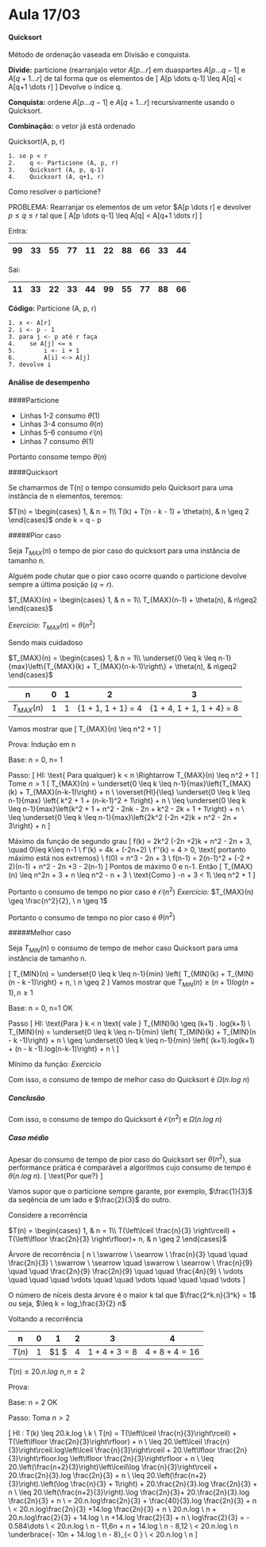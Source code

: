 # Aula 17/03

#### Quicksort

Método de ordenação vaseada em Divisão e conquista.

**Divide:** particione (rearranja)o vetor $A[p \dots r]$ em duaspartes $A[p \dots q-1]$ e $A[q+1 \dots r]$ de tal forma que os elementos de
\[
    A[p \dots q-1] \leq A[q] < A[q+1 \dots r]
\]
Devolve o índice q.

**Conquista:** ordene $A[p \dots q-1]$ e $A[q+1 \dots r]$ recursivamente usando o Quicksort.

**Combinação:** o vetor já está ordenado

Quicksort(A, p, r)

    1. se p < r
    2.    q <- Particione (A, p, r)
    3.    Quicksort (A, p, q-1)
    4.    Quicksort (A, q+1, r)

Como resolver o particione?

PROBLEMA: Rearranjar os elementos de um vetor $A[p \dots r] e devolver $p \leq q \leq r$ tal que
\[
    A[p \dots q-1] \leq A[q] < A[q+1 \dots r]
\]

Entra:

99 | 33| 55 | 77 | 11 | 22 | 88| 66 | 33 | 44 |
--- | --- | --- | --- | --- | --- | --- | --- | --- | ---|

Sai:

11 | 33| 22| 33 | **44** | 99 | 55| 77 | 88 | 66 |
--- | --- | --- | --- | --- | --- | --- | --- | --- | ---|

**Código:** Particione (A, p, r)

    1. x <- A[r]
    2. i <- p - 1
    3. para j <- p até r faça
    4.    se A[j] <= x
    5.        i <- i + 1
    6.        A[i] <-> A[j]
    7. devolve i

#### Análise de desempenho

####Particione

* Linhas 1-2 consumo $\theta(1)$
* Linhas 3-4 consumo $\theta(n)$
* Linhas 5-6 consumo $\mathcal{O}(n)$
* Linhas 7 consumo $\theta(1)$

Portanto consome tempo $\theta(n)$

####Quicksort

Se chamarmos de T(n) o tempo consumido pelo Quicksort para uma instância de n elementos, teremos:

$T(n) = \begin{cases}
            1, & n = 1\\
            T(k) + T(n - k - 1) + \theta(n), & n \geq 2
        \end{cases}$
onde k =  q - p

#####Pior caso

Seja $T_{MAX}(n)$ o tempo de pior caso do quicksort para uma instância de tamanho n.

Alguém pode chutar que o pior caso ocorre quando o particione devolve sempre a última posição $(q=r)$.

$T_{MAX}(n) = \begin{cases}
                1, & n = 1\\
                T_{MAX}(n-1) + \theta(n), & n\geq2
                \end{cases}$

_Exercício:_ $T_{MAX}(n) = \theta (n^2)$

Sendo mais cuidadoso

$T_{MAX}(n) = \begin{cases}
                1, & n = 1\\
                \underset{0 \leq k \leq n-1}{max}\left\{T_{MAX}(k) + T_{MAX}(n-k-1)\right\} + \theta(n), & n\geq2
                \end{cases}$

n | 0 |1 | 2| 3|
--- | ---| ---| ---| --|
| $T_{MAX}(n)$ |1 | 1| {1 + 1, 1 + 1} = 4 | {1 + 4, 1 + 1, 1 + 4} = 8

Vamos mostrar que
\[
    T_{MAX}(n) \leq n^2 + 1
\]

Prova: Indução em n

Base: n = 0, n= 1

Passo:
\[
    HI: \text{ Para qualquer} k < n \Rightarrow T_{MAX}(n) \leq n^2 + 1
\]
Tome $n > 1$
\[
    T_{MAX}(n) = \underset{0 \leq k \leq n-1}{max}\left\{T_{MAX}(k) + T_{MAX}(n-k-1)\right\} + n \\
    \overset{HI}{\leq} \underset{0 \leq k \leq n-1}{max} \left\{ k^2 + 1 + (n-k-1)^2 + 1\right\} + n \\
    \leq \underset{0 \leq k \leq n-1}{max}\left\{k^2 + 1 + n^2 - 2nk - 2n + k^2 - 2k + 1 + 1\right\} + n \\
    \leq \underset{0 \leq k \leq n-1}{max}\left\{2k^2 (-2n +2)k + n^2 - 2n + 3\right\} + n
\]

Máximo da função de segundo grau
\[
    f(k) = 2k^2 (-2n +2)k + n^2 - 2n + 3, \quad 0\leq k\leq n-1 \\
    f'(k) = 4k + (-2n+2) \\
    f''(k) = 4 > 0, \text{ portanto máximo está nos extremos}
    \\
    f(0) = n^3 - 2n + 3 \\
    f(n-1) = 2(n-1)^2 + (-2 + 2)(n-1) + n^2 - 2n +3 - 2(n-1)
\]
Pontos de máximo 0 e n-1. Então
\[
    T_{MAX}(n) \leq n^2n + 3 + n \leq n^2 - n + 3 \\
    \text{Como } -n + 3 < 1\\
    \leq n^2 + 1
\]

Portanto o consumo de tempo no pior caso é $\mathcal{O} (n^2)$
_Exercício:_ $T_{MAX}(n) \geq \frac{n^2}{2}, \ n \geq 1$

Portanto o consumo de tempo no pior caso é $\theta (n^2)$

#####Melhor caso

Seja $T_{MIN}(n)$ o consumo de tempo de mehor caso  Quicksort para uma instância de tamanho n.

\[
    T_{MIN}(n) = \underset{0 \leq k \leq n-1}{min} \left\{ T_{MIN}(k) + T_{MIN}(n - k -1)\right\}  + n, \ n \geq 2
\]
 Vamos mostrar que $T_{MIN}(n) \geq (n+1)log (n+1), n \geq 1$

 Base: n = 0, n=1 OK

 Passo
 \[
 HI: \text{Para } k < n  \text{ vale }  T_{MIN}(k) \geq (k+1) . log(k+1) \\
 T_{MIN}(n) = \underset{0 \leq k \leq n-1}{min} \left\{ T_{MIN}(k) + T_{MIN}(n - k -1)\right\}  + n
  \\
 \geq \underset{0 \leq k \leq n-1}{min} \left\{ (k+1).log(k+1) + (n - k -1).log(n-k-1)\right\}  + n \\
 \]

 Mínimo da função:
 _Exercicio_

 Com isso, o consumo de tempo de melhor caso do Quicksort é $\Omega (n.log \ n)$

##### Conclusão
 Com isso, o consumo de tempo do Quicksort é $\mathcal{O}(n^2)$ e $\Omega (n.log \ n)$

##### Caso médio

Apesar do consumo de tempo de pior caso do Quicksort ser $\theta(n^2)$, sua performance prática é comparável a algoritmos cujo consumo de tempo é $\theta(n.log \ n)$.
\[
    \text{Por que?}
\]

Vamos supor que o particione sempre garante, por exemplo, $\frac{1}{3}$ da seqência de um lado e $\frac{2}{3}$ do outro.

Considere a recorrência

$T(n) = \begin{cases}
        1, & n = 1\\
        T(\left\lceil \frac{n}{3} \right\rceil) + T(\left\lfloor \frac{2n}{3} \right\rfloor)+ n, & n \geq 2
        \end{cases}$

Árvore de recorrência
\[
    n \\
    \swarrow  \ \searrow \\
    \frac{n}{3} \quad  \quad \frac{2n}{3} \\
    \swarrow  \ \searrow \quad \swarrow  \ \searrow \\
    \frac{n}{9} \quad  \quad \frac{2n}{9} \frac{2n}{9} \quad  \quad \frac{4n}{9} \\
    \vdots \quad \quad \quad \vdots \quad \quad \vdots \quad \quad \quad \vdots
\]

O número de níceis desta árvore é o maior k tal que $\frac{2^k.n}{3^k} = 1$ ou seja, $\leq k = log_\frac{3}{2} n$

Voltando a recorrência

n | 0 | 1 | 2 | 3 | 4 |
--- | ---| ---| --| --| -|
$T(n)$ | $1$ | $1 $| $4$ | $1+ 4 + 3 = 8$| $4 +8+4 = 16$

$T(n) \leq 20.n.log \ n, n \geq 2$

Prova:

Base: n = 2 OK

Passo: Toma $n> 2$

\[
    HI : T(k) \leq 20.k.log \ k
    \\
    T(n) = T(\left\lceil \frac{n}{3}\right\rceil) + T(\left\lfloor \frac{2n}{3}\right\rfloor) + n
    \\
    \leq 20.\left\lceil \frac{n}{3}\right\rceil.log\left\lceil \frac{n}{3}\right\rceil + 20.\left\lfloor \frac{2n}{3}\right\rfloor.log \left\lfloor \frac{2n}{3}\right\rfloor + n
    \\
    \leq 20.\left(\frac{n+2}{3}\right)\left\lceil\log \frac{n}{3}\right\rceil + 20.\frac{2n}{3}.log \frac{2n}{3} + n
    \\
    \leq 20.\left(\frac{n+2}{3}\right).\left(\log \frac{n}{3} + 1\right) + 20.\frac{2n}{3}.log \frac{2n}{3} + n
    \\
    \leq 20.\left(\frac{n+2}{3}\right).\log \frac{2n}{3}+ 20.\frac{2n}{3}.log \frac{2n}{3} + n
    \\
    = 20.n.log\frac{2n}{3} + \frac{40}{3}.log \frac{2n}{3} + n
    \\
    < 20.n.log\frac{2n}{3} +14.log \frac{2n}{3} + n
    \\
    20.n.log \ n + 20.n.log\frac{2}{3} + 14.log \ n +14.log \frac{2}{3} + n
    \\
    log\frac{2}{3} = - 0.584\dots
    \\
    < 20.n.log \ n - 11,6n + n + 14.log \ n - 8,12
    \\
    < 20.n.log \ n \underbrace{- 10n + 14.log \ n - 8}_{< 0 }
    \\
    < 20.n.log \ n
\]
